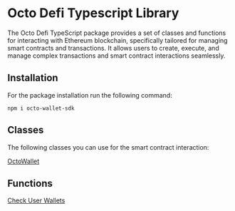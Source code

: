# Octo Defi Typescript Library

The Octo Defi TypeScript package provides a set of classes and functions for interacting with Ethereum blockchain, specifically tailored for managing smart contracts and transactions. It allows users to create, execute, and manage complex transactions and smart contract interactions seamlessly.

## Installation

For the package installation run the following command:

```
npm i octo-wallet-sdk
```

## Classes

The following classes you can use for the smart contract interaction:

[OctoWallet](./src/wallet/README.md)

## Functions

[Check User Wallets](./src/utils/Readme.md)
